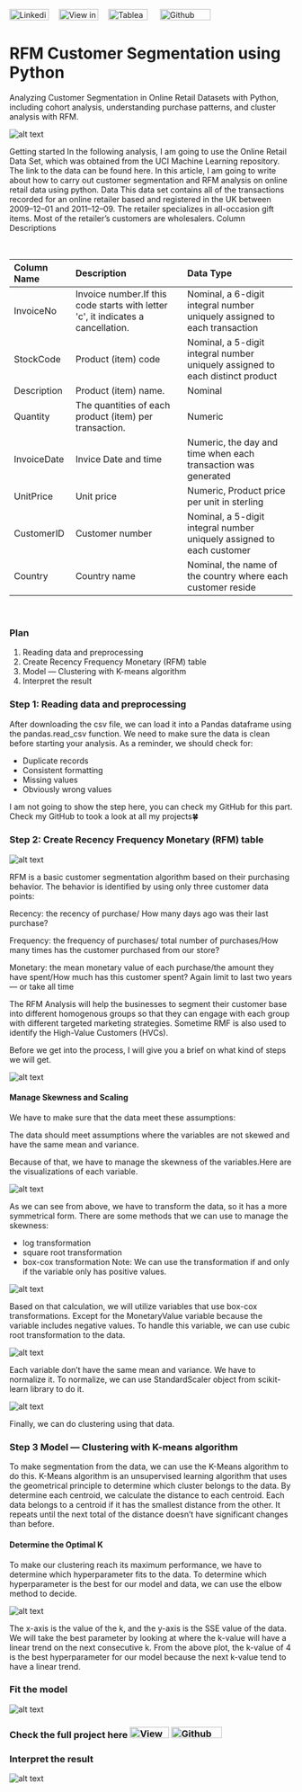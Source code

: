[<img src="https://img.shields.io/badge/Linkedin-%230A66C2.svg?&sflat&logo=linkedin&logoColor=white" alt="Linkedin profile link button" height="20" width="70" />](https://www.linkedin.com/in/melodyyip/) &emsp;[<img src="https://img.shields.io/badge/Medium-12100E?style=flat&logo=medium&logoColor=white" alt="View in Medium" height="20" width="70" />](https://medium.com/@melodyyip515_/rfm-customer-segmentation-using-python-1a1865c6e7cb) &emsp;[<img src="https://img.shields.io/badge/Tableau-%23ff4d4d.svg?&sflat&logo=tableau&logoColor=white" alt="Tableau profile link button" height="20" width="70" >](https://public.tableau.com/app/profile/yip.hoi.ching#!/?newProfile=&activeTab=0) &emsp; [<img src="https://img.shields.io/badge/Github Blog-%23181717.svg?&style=flat&logo=github&logoColor=white" alt="Github profile link button" height="20" width="90" alt="Github Blog Button"/>](https://melodyyip.github.io/RFM_UCLonlineStore/) 


# RFM Customer Segmentation using Python
Analyzing Customer Segmentation in Online Retail Datasets with Python, including cohort analysis, understanding purchase patterns, and cluster analysis with RFM.

![alt text](https://d35fo82fjcw0y8.cloudfront.net/2018/03/01013239/Header-e1551869702205.png)

Getting started
In the following analysis, I am going to use the Online Retail Data Set, which was obtained from the UCI Machine Learning repository. The link to the data can be found here.
In this article, I am going to write about how to carry out customer segmentation and RFM analysis on online retail data using python.
Data
This data set contains all of the transactions recorded for an online retailer based and registered in the UK between 2009–12–01 and 2011–12–09. The retailer specializes in all-occasion gift items. Most of the retailer’s customers are wholesalers.
Column Descriptions

<br> 

| Column Name | Description | Data Type |
|:--|:--|:--|
| InvoiceNo | Invoice number.If this code starts with letter 'c', it indicates a cancellation. | Nominal, a 6-digit integral number uniquely assigned to each transaction |
| StockCode | Product (item) code | Nominal, a 5-digit integral number uniquely assigned to each distinct product |
| Description | Product (item) name. | Nominal |
| Quantity | The quantities of each product (item) per transaction. | Numeric |
| InvoiceDate | Invice Date and time | Numeric, the day and time when each transaction was generated |
| UnitPrice | Unit price | Numeric, Product price per unit in sterling  |
| CustomerID | Customer number | Nominal, a 5-digit integral number uniquely assigned to each customer |
| Country | Country name | Nominal, the name of the country where each customer reside |


<br>

### Plan
1. Reading data and preprocessing
2. Create Recency Frequency Monetary (RFM) table
3. Model — Clustering with K-means algorithm
4. Interpret the result

### Step 1: Reading data and preprocessing

After downloading the csv file, we can load it into a Pandas dataframe using the pandas.read_csv function.
We need to make sure the data is clean before starting your analysis. As a reminder, we should check for:
- Duplicate records
- Consistent formatting
- Missing values
- Obviously wrong values

I am not going to show the step here, you can check my GitHub for this part.
Check my GitHub to took a look at all my projects🍀

### Step 2: Create Recency Frequency Monetary (RFM) table
![alt text](https://d35fo82fjcw0y8.cloudfront.net/2018/03/01013508/Incontent_image.png)

RFM is a basic customer segmentation algorithm based on their purchasing behavior. The behavior is identified by using only three customer data points:

Recency: the recency of purchase/ How many days ago was their last purchase?

Frequency: the frequency of purchases/ total number of purchases/How many times has the customer purchased from our store?

Monetary: the mean monetary value of each purchase/the amount they have spent/How much has this customer spent? Again limit to last two years — or take all time

The RFM Analysis will help the businesses to segment their customer base into different homogenous groups so that they can engage with each group with different targeted marketing strategies. Sometime RMF is also used to identify the High-Value Customers (HVCs).

Before we get into the process, I will give you a brief on what kind of steps we will get.

![alt text](https://miro.medium.com/max/690/1*x5miJTjJqo5t1FORrU8fIg.png)

#### Manage Skewness and Scaling
We have to make sure that the data meet these assumptions:

The data should meet assumptions where the variables are not skewed and have the same mean and variance.

Because of that, we have to manage the skewness of the variables.Here are the visualizations of each variable.

![alt text](https://miro.medium.com/max/1400/1*uCn2Tjun3qaXy2iaD7qY4Q.png)

As we can see from above, we have to transform the data, so it has a more symmetrical form. There are some methods that we can use to manage the skewness:
- log transformation
- square root transformation
- box-cox transformation Note: We can use the transformation if and only if the variable only has positive values.

![alt text](https://miro.medium.com/max/1400/1*l1kSlI8M-gvpeSBc-GfSEg.png)

Based on that calculation, we will utilize variables that use box-cox transformations. Except for the MonetaryValue variable because the variable includes negative values. To handle this variable, we can use cubic root transformation to the data.


![alt text](https://miro.medium.com/max/1256/1*QkO5FSr3uQuOdYFN37czrQ.png)

Each variable don’t have the same mean and variance. We have to normalize it. To normalize, we can use StandardScaler object from scikit-learn library to do it.

![alt text](https://miro.medium.com/max/456/1*k8h-YDVDumN8NGZBQ-g9Tg.png)

Finally, we can do clustering using that data.

### Step 3 Model — Clustering with K-means algorithm
To make segmentation from the data, we can use the K-Means algorithm to do this.
K-Means algorithm is an unsupervised learning algorithm that uses the geometrical principle to determine which cluster belongs to the data. By determine each centroid, we calculate the distance to each centroid. Each data belongs to a centroid if it has the smallest distance from the other. It repeats until the next total of the distance doesn’t have significant changes than before.

#### Determine the Optimal K
To make our clustering reach its maximum performance, we have to determine which hyperparameter fits to the data. To determine which hyperparameter is the best for our model and data, we can use the elbow method to decide.


![alt text](https://miro.medium.com/max/1400/1*Pz95GIu7kA_XWZ6epIcwWg.png)

The x-axis is the value of the k, and the y-axis is the SSE value of the data. We will take the best parameter by looking at where the k-value will have a linear trend on the next consecutive k. From the above plot, the k-value of 4 is the best hyperparameter for our model because the next k-value tend to have a linear trend.

### Fit the model

![alt text](https://miro.medium.com/max/582/1*qRuoB2-3xusETy0wlOMgVg.png)

### Check the full project here [<img src="https://img.shields.io/badge/Medium-12100E?style=flat&logo=medium&logoColor=white" alt="View in Medium" height="20" width="70" />](https://medium.com/@melodyyip515_/rfm-customer-segmentation-using-python-1a1865c6e7cb)  [<img src="https://img.shields.io/badge/Github Blog-%23181717.svg?&style=flat&logo=github&logoColor=white" alt="Github profile link button" height="20" width="90" alt="Github Blog Button"/>](https://melodyyip.github.io/RFM_UCLonlineStore/) 

### Interpret the result

![alt text](https://miro.medium.com/max/1400/1*ugAb8jHlfMSwIj6Sa0DLww.png)

